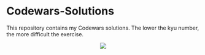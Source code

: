 # Codewars-Solutions
This repository contains my Codewars solutions. The lower the kyu number, the more difficult the exercise.

<p align="center">
  <img src="https://www.codewars.com/users/brigh/badges/large">
</p>
